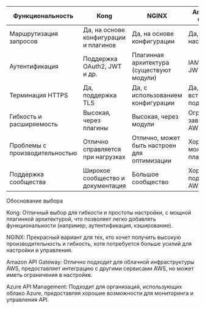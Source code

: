 | Функциональность           | Kong                                      | NGINX                                   | Amazon API Gateway                       | Azure API Management                    |
| --------------------------- | --------------------------------------- | ----------------------------------------- | ----------------------------------------- | ------------------------------------------- |
| Маршрутизация запросов  | Да, на основе конфигурации и плагинов        | Да, на основе конфигурации                 | Да, через настройки API                     | Да, поддержка сложной маршрутизации        |
| Аутентификация         | Поддержка OAuth2, JWT и др.                 | Плагинная архитектура (существуют модули) | IAM, API keys, JWT                          | Поддержка OAuth2, API keys, JWT            |
| Терминация HTTPS       | Да, поддержка TLS                            | Да, с использованием конфигурации          | Да, встроенная поддержка                    | Да, встроенная поддержка                    |
| Гибкость и расширяемость| Высокая, через плагины                       | Высокая, через модули                      | Ограниченная, зависит от AWS                | Высокая, множество интеграций               |
| Проблемы с производительностью| Отлично справляется при нагрузках           | Отлично, может быть настроен для оптимизации| Хорошо, но может быть платным               | Хорошая, но требует ресурсов                |
| Поддержка сообщества   | Широкое сообщество и документация           | Большое сообщество                         | Хорошая поддержка от AWS                   | Хорошая поддержка от Microsoft              |

Обоснование выбора

Kong: Отличный выбор для гибкости и простоты настройки, с мощной плагинной архитектурой, что позволяет легко добавлять функциональности (например, аутентификация, кэширование).

NGINX: Прекрасный вариант для тех, кто хочет получить высокую производительность и гибкость, хотя потребуется больше усилий для настройки и управления.

Amazon API Gateway: Отлично подходит для облачной инфраструктуры AWS, предоставляет интеграцию с другими сервисами AWS, но может иметь ограничения в настройке.

Azure API Management: Подходит для организаций, использующих облако Azure, предоставляя хорошие возможности для мониторинга и управления API.